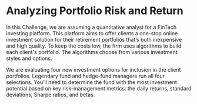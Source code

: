 # Analyzing Portfolio Risk and Return

In this Challenge, we are assuming a quantitative analyst for a FinTech investing platform. This platform aims to offer clients a one-stop online investment solution for their retirement portfolios that’s both inexpensive and high quality. To keep the costs low, the firm uses algorithms to build each client's portfolio. The algorithms choose from various investment styles and options.

We are evaluating four new investment options for inclusion in the client portfolios. Legendary fund and hedge-fund managers run all four selections. You’ll need to determine the fund with the most investment potential based on key risk-management metrics: the daily returns, standard deviations, Sharpe ratios, and betas.

